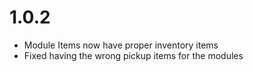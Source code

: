 # 1.0.2
+ Module Items now have proper inventory items
+ Fixed having the wrong pickup items for the modules
